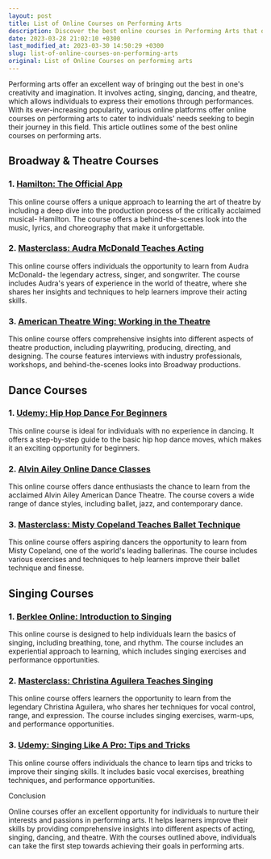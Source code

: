```yaml
---
layout: post
title: List of Online Courses on Performing Arts
description: Discover the best online courses in Performing Arts that offer a comprehensive insight into the realms of acting, singing, dancing, and theatre.
date: 2023-03-28 21:02:10 +0300
last_modified_at: 2023-03-30 14:50:29 +0300
slug: list-of-online-courses-on-performing-arts
original: List of Online Courses on performing arts
---
```

Performing arts offer an excellent way of bringing out the best in one's creativity and imagination. It involves acting, singing, dancing, and theatre, which allows individuals to express their emotions through performances. With its ever-increasing popularity, various online platforms offer online courses on performing arts to cater to individuals' needs seeking to begin their journey in this field. This article outlines some of the best online courses on performing arts.

## Broadway & Theatre Courses

### 1. [Hamilton: The Official App](/music-and-performing-arts/hamilton-the-official-theatre-app.html)

This online course offers a unique approach to learning the art of theatre by including a deep dive into the production process of the critically acclaimed musical- Hamilton. The course offers a behind-the-scenes look into the music, lyrics, and choreography that make it unforgettable.

### 2. [Masterclass: Audra McDonald Teaches Acting](/music-and-performing-arts/masterclass-audra-mcdonald-teaches-acting.html)

This online course offers individuals the opportunity to learn from Audra McDonald- the legendary actress, singer, and songwriter. The course includes Audra's years of experience in the world of theatre, where she shares her insights and techniques to help learners improve their acting skills.

### 3. [American Theatre Wing: Working in the Theatre](/music-and-performing-arts/the-american-theatre-wing-s-working-in-the-theatre.html)

This online course offers comprehensive insights into different aspects of theatre production, including playwriting, producing, directing, and designing. The course features interviews with industry professionals, workshops, and behind-the-scenes looks into Broadway productions.

## Dance Courses

### 1. [Udemy: Hip Hop Dance For Beginners](/music-and-performing-arts/learn-hip-hop-dance-moves-for-beginners-on-udemy.html)

This online course is ideal for individuals with no experience in dancing. It offers a step-by-step guide to the basic hip hop dance moves, which makes it an exciting opportunity for beginners.

### 2. [Alvin Ailey Online Dance Classes](/music-and-performing-arts/alvin-ailey-online-dance-classes-learn-from-the-greatest.html)

This online course offers dance enthusiasts the chance to learn from the acclaimed Alvin Ailey American Dance Theatre. The course covers a wide range of dance styles, including ballet, jazz, and contemporary dance.

### 3. [Masterclass: Misty Copeland Teaches Ballet Technique](/music-and-performing-arts/masterclass-misty-copeland-teaches-ballet-technique.html)

This online course offers aspiring dancers the opportunity to learn from Misty Copeland, one of the world's leading ballerinas. The course includes various exercises and techniques to help learners improve their ballet technique and finesse.

## Singing Courses

### 1. [Berklee Online: Introduction to Singing](/music-and-performing-arts/berklee-online-introduction-to-singing.html)

This online course is designed to help individuals learn the basics of singing, including breathing, tone, and rhythm. The course includes an experiential approach to learning, which includes singing exercises and performance opportunities.

### 2. [Masterclass: Christina Aguilera Teaches Singing](/music-and-performing-arts/masterclass-christina-aguilera-teaches-singing.html)

This online course offers learners the opportunity to learn from the legendary Christina Aguilera, who shares her techniques for vocal control, range, and expression. The course includes singing exercises, warm-ups, and performance opportunities.

### 3. [Udemy: Singing Like A Pro: Tips and Tricks](/music-and-performing-arts/udemy-singing-like-a-pro-tips-and-tricks.html)

This online course offers individuals the chance to learn tips and tricks to improve their singing skills. It includes basic vocal exercises, breathing techniques, and performance opportunities.

Conclusion

Online courses offer an excellent opportunity for individuals to nurture their interests and passions in performing arts. It helps learners improve their skills by providing comprehensive insights into different aspects of acting, singing, dancing, and theatre. With the courses outlined above, individuals can take the first step towards achieving their goals in performing arts.